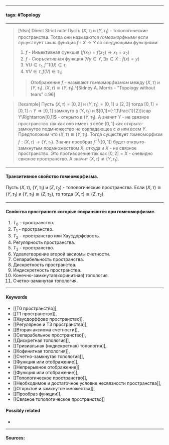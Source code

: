 ***
#### tags: #Topology 
***
>[!dsn] Direct Strict note
>Пусть $(X,\tau)$ и $(Y,\tau_{1})$ - топологические пространства. Тогда они называются *гомеоморфными* если существует такая функция $f:X\rightarrow Y$ со следующими функциями:
>1. $f$ - Инъективная функция $(f(x_1)=f(x_2)\Rightarrow x_1=x_2)$
>2. $f$ - Сюръективная функция $(\forall y\in Y,\exists x\in X:f(x)=y)$
>3. $\forall U\in\tau_{1}, f^-1(U)\in\tau$;
>4. $\forall V\in\tau, f(V)\in\tau_{1}$;
>>Отображение $f$ - называют *гомеоморфизмом* между $(X,\tau)$ и $(Y,\tau_{1})$. $(X,\tau)\cong(Y,\tau_{1})$.^[Sidney A. Morris - "Topology without tears" c.96]

>[!example] 
>Пусть $(X,\tau)=[0,2]$ и $(Y,\tau_{1})=[0,1]\cup[2,3]$ тогда $[0,1]=[0,1]\cap Y\Rightarrow[0,1]$ замкнуто в $(Y,\tau_{1})$ и $[0,1]=(-1,1\frac{1}{2})\cap Y\Rightarrow[0,1]$ - открыто в $(Y,\tau_{1})$. А значит $Y$ - не связное пространство так как оно имеет в себе $[0,1]$ как открыто-замкнутое подмножество не совпадающее с $\emptyset$ или всем $Y$.
Предположим что $(X,\tau)\cong(Y,\tau_{1})$. Тогда существует гомеоморфизм $f:(X,\tau)\rightarrow(Y,\tau_{1})$. Значит прообраз $f^{-1}([0,1])$ будет открыто-замкнутым подмножеством $X$, откуда и $X$ - не связное пространство. Это противоречие так как $[0,2]=X$ - очевидно связное пространство. А значит $(X,\tau)\ncong(Y,\tau_{1})$.
***
#### Транзитивное свойство гомеоморфизма.
Пусть $(X,\tau)$, $(Y,\tau_1)$ и $(Z,\tau_2)$ - топологические пространства. Если $(X,\tau)\cong(Y,\tau_1)$ и $(Y,\tau_1)\cong(Z,\tau_2)$, то тогда $(X,\tau)\cong(Z,\tau_2)$.
***
#### Свойства пространств которые сохраняются при гомеоморфизме.
1. $T_{0}$ - пространство.
2. $T_{1}$ - пространство.
3. $T_{2}$ - пространство или Хаусдорфовость.
4. Регулярность пространства.
5. $T_{3}$ - пространство.
6. Удовлетворение второй аксиомы счетности.
7. Сепарабельность пространства.
8. Дискретность пространства.
9. Индискретность пространства.
10. Конечно-замкнутая(кофинитная) топология.
11. Счетно-замкнутая топология.
***
#### Keywords
- [[T0 пространство]],
- [[T1 пространство]],
- [[Хаусдорффово пространство]],
- [[Регулярное и T3 пространства]],
- [[Вторая аксиома счетности]],
- [[Сепарабельное пространство]],
- [[Дискретная топология]],
- [[Тривиальная (индискретная) топология]],
- [[Кофинитная топология]],
- [[Счетно-замкнутая топология]],
- [[Функция или отображение]],
- [[Непрерывное отображение]],
- [[Функция или отображение]],
- [[Топологическое пространство]],
- [[Необходимое и достаточное условие несвязности пространства]],
- [[Открытое и замкнутое множества]],
- [[Прообраз функции]],
- [[Связное топологическое пространство]]
#### Possibly related
- 
***
#### Sources: